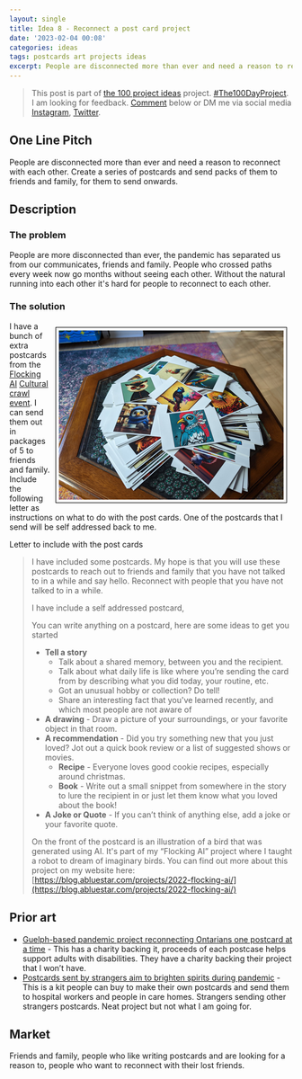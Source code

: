 ```yaml
---
layout: single
title: Idea 8 - Reconnect a post card project
date: '2023-02-04 00:08'
categories: ideas
tags: postcards art projects ideas
excerpt: People are disconnected more than ever and need a reason to reconnect with each other. Create a series of postcards and send packs of them to friends and family, for them to send onwards
---
```


> This post is part of [the 100 project ideas](/projects/2023-100-ideas/) project. [#The100DayProject](https://www.the100dayproject.org/). I am looking for feedback. <a href='#utterances-comments'>Comment</a> below or DM me via social media <a href="https://instagram.com/funvill" rel="nofollow noopener noreferrer"><i class="fab fa-fw fa-instagram" aria-hidden="true"></i><span class="label">Instagram</span></a>, <a href="https://twitter.com/funvill" rel="nofollow noopener noreferrer"><i class="fab fa-fw fa-twitter" aria-hidden="true"></i><span class="label">Twitter</span></a>.

## One Line Pitch

People are disconnected more than ever and need a reason to reconnect with each other. Create a series of postcards and send packs of them to friends and family, for them to send onwards.

## Description

### The problem

People are more disconnected than ever, the pandemic has separated us from our communicates, friends and family. People who crossed paths every week now go months without seeing each other. Without the natural running into each other it's hard for people to reconnect to each other.

### The solution

<img src="/public/uploads/2023/postcards.png" alt="postcards" style="float: right; margin: 10px; max-width: 400px; border: 1px solid black; padding: 5px"/>I have a bunch of extra postcards from the [Flocking AI](https://blog.abluestar.com/projects/2022-flocking-ai/) [Cultural crawl event](https://blog.abluestar.com/flockingai-eastside-culture-crawl-2022-post-mortem/). I can send them out in packages of 5 to friends and family. Include the following letter as instructions on what to do with the post cards. One of the postcards that I send will be self addressed back to me.

Letter to include with the post cards

> I have included some postcards. My hope is that you will use these postcards to reach out to friends and family that you have not talked to in a while and say hello. Reconnect with people that you have not talked to in a while.
>
> I have include a self addressed postcard,
>
> You can write anything on a postcard, here are some ideas to get you started
>
> - **Tell a story**
>   - Talk about a shared memory, between you and the recipient.
>   - Talk about what daily life is like where you’re sending the card from by describing what you did today, your routine, etc.
>   - Got an unusual hobby or collection? Do tell!
>   - Share an interesting fact that you've learned recently, and which most people are not aware of
> - **A drawing** - Draw a picture of your surroundings, or your favorite object in that room.
> - **A recommendation** - Did you try something new that you just loved? Jot out a quick book review or a list of suggested shows or movies.
>   - **Recipe** - Everyone loves good cookie recipes, especially around christmas.
>   - **Book** - Write out a small snippet from somewhere in the story to lure the recipient in or just let them know what you loved about the book!
> - **A Joke or Quote** - If you can’t think of anything else, add a joke or your favorite quote.
>
> On the front of the postcard is an illustration of a bird that was generated using AI. It's part of my “Flocking AI” project where I taught a robot to dream of imaginary birds. You can find out more about this project on my website here: [https://blog.abluestar.com/projects/2022-flocking-ai/](https://blog.abluestar.com/projects/2022-flocking-ai/)

## Prior art

- [Guelph-based pandemic project reconnecting Ontarians one postcard at a time](https://kitchener.ctvnews.ca/guelph-based-pandemic-project-reconnecting-ontarians-one-postcard-at-a-time-1.5549656) - This has a charity backing it, proceeds of each postcase helps support adults with disabilities. They have a charity backing their project that I won’t have.
- [Postcards sent by strangers aim to brighten spirits during pandemic](https://www.cbc.ca/news/canada/kitchener-waterloo/waterloo-region-postcard-project-1.5884589) - This is a kit people can buy to make their own postcards and send them to hospital workers and people in care homes. Strangers sending other strangers postcards. Neat project but not what I am going for.

## Market

Friends and family, people who like writing postcards and are looking for a reason to, people who want to reconnect with their lost friends.
